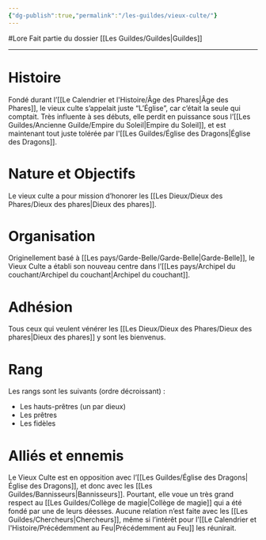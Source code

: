 ```yaml
---
{"dg-publish":true,"permalink":"/les-guildes/vieux-culte/"}
---
```


#Lore
Fait partie du dossier [[Les Guildes/Guildes\|Guildes]]

-------

# Histoire
Fondé durant l’[[Le Calendrier et l'Histoire/Âge des Phares\|Âge des Phares]], le vieux culte s’appelait juste “L’Église”, car c’était la seule qui comptait. Très influente à ses débuts, elle perdit en puissance sous l’[[Les Guildes/Ancienne Guilde/Empire du Soleil\|Empire du Soleil]], et est maintenant tout juste tolérée par l'[[Les Guildes/Église des Dragons\|Église des Dragons]].
# Nature et Objectifs
Le vieux culte a pour mission d’honorer les [[Les Dieux/Dieux des Phares/Dieux des phares\|Dieux des phares]].
# Organisation
Originellement basé à [[Les pays/Garde-Belle/Garde-Belle\|Garde-Belle]], le Vieux Culte a établi son nouveau centre dans l’[[Les pays/Archipel du couchant/Archipel du couchant\|Archipel du couchant]].  
# Adhésion
Tous ceux qui veulent vénérer les [[Les Dieux/Dieux des Phares/Dieux des phares\|Dieux des phares]] y sont les bienvenus.
# Rang
Les rangs sont les suivants (ordre décroissant) :
- Les hauts-prêtres (un par dieux)
- Les prêtres
- Les fidèles
# Alliés et ennemis
Le Vieux Culte est en opposition avec l’[[Les Guildes/Église des Dragons\|Église des Dragons]], et donc avec les [[Les Guildes/Bannisseurs\|Bannisseurs]]. Pourtant, elle voue un très grand respect au [[Les Guildes/Collège de magie\|Collège de magie]] qui a été fondé par une de leurs déesses.
Aucune relation n’est faite avec les [[Les Guildes/Chercheurs\|Chercheurs]], même si l’intérêt pour l’[[Le Calendrier et l'Histoire/Précédemment au Feu\|Précédemment au Feu]] les réunirait.